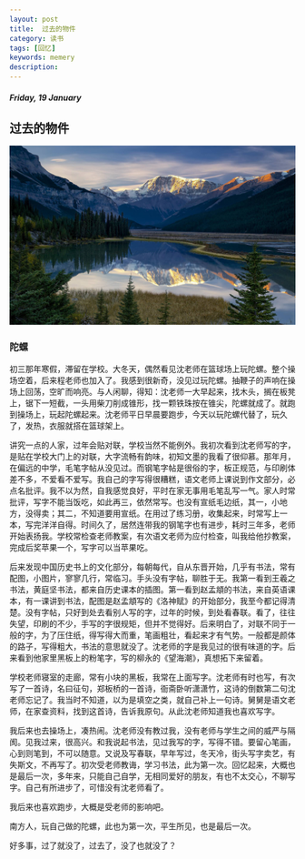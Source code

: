 ```yaml
---
layout: post
title:  过去的物件
category: 读书
tags: [回忆]
keywords: memery
description:
---
```


##### Friday, 19 January

## 过去的物件

![nice](/../../assets/img/book/2018/landscape_0.jpg)

### 陀螺

初三那年寒假，滞留在学校。大冬天，偶然看见沈老师在篮球场上玩陀螺。整个操场空着，后来程老师也加入了。我感到很新奇，没见过玩陀螺。抽鞭子的声响在操场上回荡，空旷而响亮。与人闲聊，得知：沈老师一大早起来，找木头，搁在板凳上，锯下一短截，一头用柴刀削成锥形，找一颗铁珠按在锥尖，陀螺就成了。就跑到操场上，玩起陀螺起来。沈老师平日早晨要跑步，今天以玩陀螺代替了，玩久了，发热，衣服就搭在篮球架上。

讲究一点的人家，过年会贴对联，学校当然不能例外。我初次看到沈老师写的字，是贴在学校大门上的对联，大字流畅有韵味，初知文墨的我看了很仰慕。那年月，在偏远的中学，毛笔字帖从没见过。而钢笔字帖是很俗的字，板正规范，与印刷体差不多，不爱看不爱写。我自己的字写得很糟糕，语文老师上课说到作文部分，必点名批评。我不以为然，自我感觉良好，平时在家无事用毛笔乱写一气。家人时常批评，写字不能当饭吃，如此再三，依然常写。也没有宣纸毛边纸，其一，小地方，没得卖；其二，不知道要用宣纸。在用过了练习册，收集起来，时常写上一本，写完洋洋自得。时间久了，居然连带我的钢笔字也有进步，耗时三年多，老师开始表扬我。学校常检查老师教案，有次语文老师为应付检查，叫我给他抄教案，完成后奖苹果一个，写字可以当苹果吃。

后来发现中国历史书上的文化部分，每朝每代，自从东晋开始，几乎有书法，常有配图，小图片，寥寥几行，常临习。手头没有字帖，聊胜于无。我第一看到王羲之书法，黄庭坚书法，都来自历史课本的插图。第一看到赵孟頫的书法，来自英语课本，有一课讲到书法，配图是赵孟頫写的《洛神赋》的开始部分，我至今都记得清楚。没有字帖，只好到处去看别人写的字，过年的时候，到处看春联。看了，往往失望，印刷的不少，手写的字很规矩，但并不觉得好。后来明白了，对联不同于一般的字，为了压住纸，得写得大而重，笔画粗壮，看起来才有气势。一般都是颜体的路子，写得粗大，书法的意思就没了。沈老师的字是我见过的很有味道的字。后来看到他家里黑板上的粉笔字，写的柳永的《望海潮》，真想拓下来留着。

学校老师寝室的走廊，常有小块的黑板，我常在上面写字。沈老师有时也写，有次写了一首诗，名曰征句，郑板桥的一首诗，衙斋卧听潇潇竹，这诗的倒数第二句沈老师忘记了。我当时不知道，以为是填空之类，就自己补上一句诗。舅舅是语文老师，在家查资料，找到这首诗，告诉我原句。从此沈老师知道我也喜欢写字。

我后来也去操场上，凑热闹。沈老师没有教过我，没有老师与学生之间的威严与隔阂。见我过来，很高兴。和我说起书法，见过我写的字，写得不错。要留心笔画，心到则笔到，不可以随意。又说及写春联，早年写过，冬天冷，街头写字卖艺，有失斯文，不再写了。初次受老师教诲，学习书法，此为第一次。回忆起来，大概也是最后一次，多年来，只能自己自学，无相同爱好的朋友，有也不太交心，不聊写字。自己有所进步了，可惜没有沈老师看了。

我后来也喜欢跑步，大概是受老师的影响吧。

南方人，玩自己做的陀螺，此也为第一次，平生所见，也是最后一次。

好多事，过了就没了，过去了，没了也就没了？
